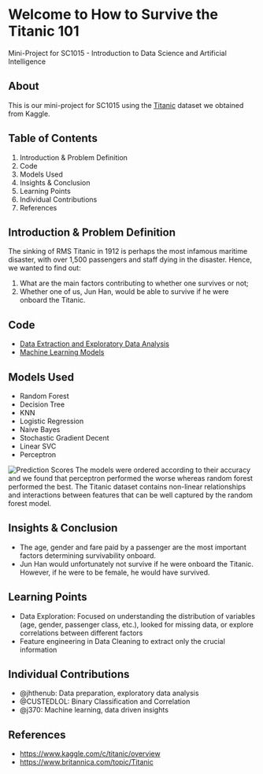 # Welcome to How to Survive the Titanic 101
Mini-Project for SC1015 - Introduction to Data Science and Artificial Intelligence

## About
This is our mini-project for SC1015 using the [Titanic](https://www.kaggle.com/c/titanic/overview) dataset we obtained from Kaggle.

## Table of Contents
1. Introduction & Problem Definition
2. Code
3. Models Used
4. Insights & Conclusion
5. Learning Points
6. Individual Contributions
7. References

## Introduction & Problem Definition
The sinking of RMS Titanic in 1912 is perhaps the most infamous maritime disaster, with over 1,500 passengers and staff dying in the disaster. Hence, we wanted to find out:
1. What are the main factors contributing to whether one survives or not;
2. Whether one of us, Jun Han, would be able to survive if he were onboard the Titanic.

## Code
- [Data Extraction and Exploratory Data Analysis](https://github.com/CUSTEDLOL/titanic-survival/blob/main/Data_Extraction_EDA.ipynb)
- [Machine Learning Models](https://github.com/CUSTEDLOL/titanic-survival/blob/main/Machine_Learning.ipynb)

## Models Used
- Random Forest
- Decision Tree
-	KNN
-	Logistic Regression
-	Naive Bayes
-	Stochastic Gradient Decent
-	Linear SVC
-	Perceptron

![Prediction Scores](https://github.com/CUSTEDLOL/titanic-survival/assets/23294168/b0ef41d3-e1bb-43fe-ad21-04c9c780320d)
The models were ordered according to their accuracy and we found that perceptron performed the worse whereas random forest performed the best.
The Titanic dataset contains non-linear relationships and interactions between features that can be well captured by the random forest model.

## Insights & Conclusion
- The age, gender and fare paid by a passenger are the most important factors determining survivability onboard.
- Jun Han would unfortunately not survive if he were onboard the Titanic. However, if he were to be female, he would have survived.

## Learning Points
- Data Exploration: Focused on understanding the distribution of variables (age, gender, passenger class, etc.), looked for missing data, or explore correlations between different factors
- Feature engineering in Data Cleaning to extract only the crucial information

## Individual Contributions
- @jhthenub: Data preparation, exploratory data analysis
- @CUSTEDLOL: Binary Classification and Correlation
- @j370: Machine learning, data driven insights

## References
- https://www.kaggle.com/c/titanic/overview
- https://www.britannica.com/topic/Titanic

